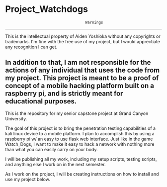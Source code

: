 # Project_Watchdogs
                                        Warnings
---------------------------------------------------------------------------------------
 This is the intellectual property of Aiden Yoshioka without any copyrights or trademarks. I'm fine with the free use of my project, but I would apprectiate any recognition I can get.

 In addition to that, I am not responsible for the actions of any individual that uses the code from my project. This project is meant to be a proof of concept of a mobile hacking platform built on a raspberry pi, and is strictly meant for educational purposes.
---------------------------------------------------------------------------------------

 This is the repository for my senior capstone project at Grand Canyon University.
 
 The goal of this project is to bring the penetration testing capabilities of a kali linux device to a mobile platform. I plan to accomplish this by using a raspberry pi w/ an easy to use flask web interface. Just like in the game Watch_Dogs, I want to make it easy to hack a network with nothing more than what you can easily carry on your body.
 
 I will be publishing all my work, including my setup scripts, testing scripts, and anything else I work on in the next semester.
 
 As I work on the project, I will be creating instructions on how to install and use my project below.
